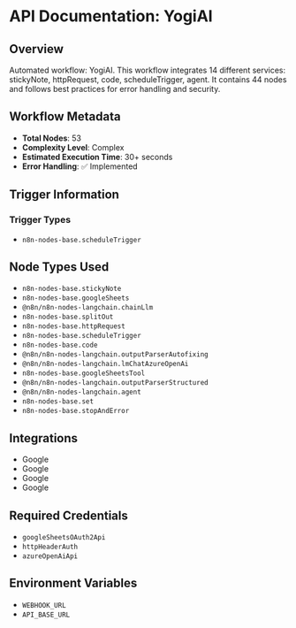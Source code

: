 # API Documentation: YogiAI

## Overview
Automated workflow: YogiAI. This workflow integrates 14 different services: stickyNote, httpRequest, code, scheduleTrigger, agent. It contains 44 nodes and follows best practices for error handling and security.

## Workflow Metadata
- **Total Nodes**: 53
- **Complexity Level**: Complex
- **Estimated Execution Time**: 30+ seconds
- **Error Handling**: ✅ Implemented

## Trigger Information
### Trigger Types
- `n8n-nodes-base.scheduleTrigger`

## Node Types Used
- `n8n-nodes-base.stickyNote`
- `n8n-nodes-base.googleSheets`
- `@n8n/n8n-nodes-langchain.chainLlm`
- `n8n-nodes-base.splitOut`
- `n8n-nodes-base.httpRequest`
- `n8n-nodes-base.scheduleTrigger`
- `n8n-nodes-base.code`
- `@n8n/n8n-nodes-langchain.outputParserAutofixing`
- `@n8n/n8n-nodes-langchain.lmChatAzureOpenAi`
- `n8n-nodes-base.googleSheetsTool`
- `@n8n/n8n-nodes-langchain.outputParserStructured`
- `@n8n/n8n-nodes-langchain.agent`
- `n8n-nodes-base.set`
- `n8n-nodes-base.stopAndError`

## Integrations
- Google
- Google
- Google
- Google

## Required Credentials
- `googleSheetsOAuth2Api`
- `httpHeaderAuth`
- `azureOpenAiApi`

## Environment Variables
- `WEBHOOK_URL`
- `API_BASE_URL`
